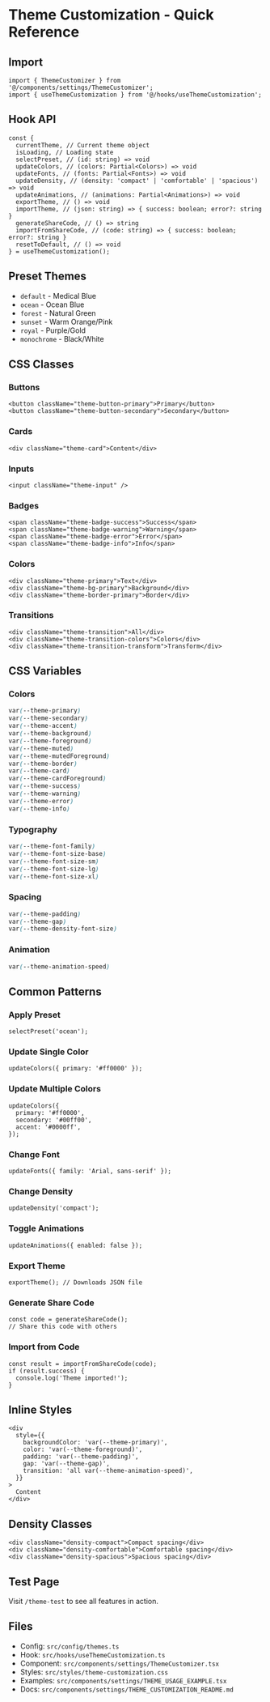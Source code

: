 # Theme Customization - Quick Reference

## Import

```tsx
import { ThemeCustomizer } from '@/components/settings/ThemeCustomizer';
import { useThemeCustomization } from '@/hooks/useThemeCustomization';
```

## Hook API

```tsx
const {
  currentTheme, // Current theme object
  isLoading, // Loading state
  selectPreset, // (id: string) => void
  updateColors, // (colors: Partial<Colors>) => void
  updateFonts, // (fonts: Partial<Fonts>) => void
  updateDensity, // (density: 'compact' | 'comfortable' | 'spacious') => void
  updateAnimations, // (animations: Partial<Animations>) => void
  exportTheme, // () => void
  importTheme, // (json: string) => { success: boolean; error?: string }
  generateShareCode, // () => string
  importFromShareCode, // (code: string) => { success: boolean; error?: string }
  resetToDefault, // () => void
} = useThemeCustomization();
```

## Preset Themes

- `default` - Medical Blue
- `ocean` - Ocean Blue
- `forest` - Natural Green
- `sunset` - Warm Orange/Pink
- `royal` - Purple/Gold
- `monochrome` - Black/White

## CSS Classes

### Buttons

```tsx
<button className="theme-button-primary">Primary</button>
<button className="theme-button-secondary">Secondary</button>
```

### Cards

```tsx
<div className="theme-card">Content</div>
```

### Inputs

```tsx
<input className="theme-input" />
```

### Badges

```tsx
<span className="theme-badge-success">Success</span>
<span className="theme-badge-warning">Warning</span>
<span className="theme-badge-error">Error</span>
<span className="theme-badge-info">Info</span>
```

### Colors

```tsx
<div className="theme-primary">Text</div>
<div className="theme-bg-primary">Background</div>
<div className="theme-border-primary">Border</div>
```

### Transitions

```tsx
<div className="theme-transition">All</div>
<div className="theme-transition-colors">Colors</div>
<div className="theme-transition-transform">Transform</div>
```

## CSS Variables

### Colors

```css
var(--theme-primary)
var(--theme-secondary)
var(--theme-accent)
var(--theme-background)
var(--theme-foreground)
var(--theme-muted)
var(--theme-mutedForeground)
var(--theme-border)
var(--theme-card)
var(--theme-cardForeground)
var(--theme-success)
var(--theme-warning)
var(--theme-error)
var(--theme-info)
```

### Typography

```css
var(--theme-font-family)
var(--theme-font-size-base)
var(--theme-font-size-sm)
var(--theme-font-size-lg)
var(--theme-font-size-xl)
```

### Spacing

```css
var(--theme-padding)
var(--theme-gap)
var(--theme-density-font-size)
```

### Animation

```css
var(--theme-animation-speed)
```

## Common Patterns

### Apply Preset

```tsx
selectPreset('ocean');
```

### Update Single Color

```tsx
updateColors({ primary: '#ff0000' });
```

### Update Multiple Colors

```tsx
updateColors({
  primary: '#ff0000',
  secondary: '#00ff00',
  accent: '#0000ff',
});
```

### Change Font

```tsx
updateFonts({ family: 'Arial, sans-serif' });
```

### Change Density

```tsx
updateDensity('compact');
```

### Toggle Animations

```tsx
updateAnimations({ enabled: false });
```

### Export Theme

```tsx
exportTheme(); // Downloads JSON file
```

### Generate Share Code

```tsx
const code = generateShareCode();
// Share this code with others
```

### Import from Code

```tsx
const result = importFromShareCode(code);
if (result.success) {
  console.log('Theme imported!');
}
```

## Inline Styles

```tsx
<div
  style={{
    backgroundColor: 'var(--theme-primary)',
    color: 'var(--theme-foreground)',
    padding: 'var(--theme-padding)',
    gap: 'var(--theme-gap)',
    transition: 'all var(--theme-animation-speed)',
  }}
>
  Content
</div>
```

## Density Classes

```tsx
<div className="density-compact">Compact spacing</div>
<div className="density-comfortable">Comfortable spacing</div>
<div className="density-spacious">Spacious spacing</div>
```

## Test Page

Visit `/theme-test` to see all features in action.

## Files

- Config: `src/config/themes.ts`
- Hook: `src/hooks/useThemeCustomization.ts`
- Component: `src/components/settings/ThemeCustomizer.tsx`
- Styles: `src/styles/theme-customization.css`
- Examples: `src/components/settings/THEME_USAGE_EXAMPLE.tsx`
- Docs: `src/components/settings/THEME_CUSTOMIZATION_README.md`
